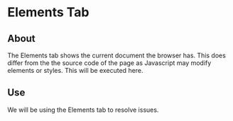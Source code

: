 # Elements Tab

## About

The Elements tab shows the current document the browser has. This does differ from the the source code of the page as Javascript may modify elements or styles. This will be executed here.

## Use

We will be using the Elements tab to resolve issues.